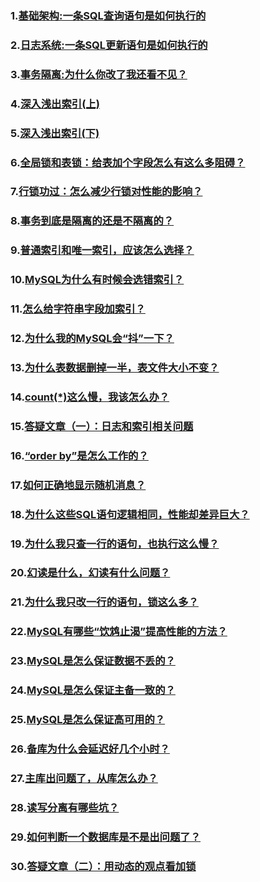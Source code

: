 ### 1.[基础架构:一条SQL查询语句是如何执行的](mysql/lecture1.md)
### 2.[日志系统:一条SQL更新语句是如何执行的](mysql/lecture2.md)
### 3.[事务隔离:为什么你改了我还看不见？](mysql/lecture3.md)
### 4.[深入浅出索引(上)](mysql/lecture4.md)
### 5.[深入浅出索引(下)](mysql/lecture5.md)
### 6.[全局锁和表锁：给表加个字段怎么有这么多阻碍？](mysql/lecture6.md)
### 7.[行锁功过：怎么减少行锁对性能的影响？](mysql/lecture7.md)
### 8.[事务到底是隔离的还是不隔离的？](mysql/lecture8.md)
### 9.[普通索引和唯一索引，应该怎么选择？](mysql/lecture9.md)
### 10.[MySQL为什么有时候会选错索引？](mysql/lecture10.md)
### 11.[怎么给字符串字段加索引？](mysql/lecture11.md)
### 12.[为什么我的MySQL会“抖”一下？](mysql/lecture12.md)
### 13.[为什么表数据删掉一半，表文件大小不变？](mysql/lecture13.md)
### 14.[count(*)这么慢，我该怎么办？](mysql/lecture14.md)
### 15.[答疑文章（一）：日志和索引相关问题](mysql/lecture15.md)
### 16.[“order by”是怎么工作的？](mysql/lecture16.md)
### 17.[如何正确地显示随机消息？](mysql/lecture17.md)
### 18.[为什么这些SQL语句逻辑相同，性能却差异巨大？](mysql/lecture18.md)
### 19.[为什么我只查一行的语句，也执行这么慢？](mysql/lecture19.md)
### 20.[幻读是什么，幻读有什么问题？](mysql/lecture20.md)
### 21.[为什么我只改一行的语句，锁这么多？](mysql/lecture21.md)
### 22.[MySQL有哪些“饮鸩止渴”提高性能的方法？](mysql/lecture22.md)
### 23.[MySQL是怎么保证数据不丢的？](mysql/lecture23.md)
### 24.[MySQL是怎么保证主备一致的？](mysql/lecture24.md)
### 25.[MySQL是怎么保证高可用的？](mysql/lecture25.md)
### 26.[备库为什么会延迟好几个小时？](mysql/lecture26.md)
### 27.[主库出问题了，从库怎么办？](mysql/lecture27.md)
### 28.[读写分离有哪些坑？](mysql/lecture28.md)
### 29.[如何判断一个数据库是不是出问题了？](mysql/lecture29.md)
### 30.[答疑文章（二）：用动态的观点看加锁](mysql/lecture30.md)

